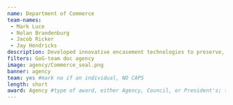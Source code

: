 ```yaml
---
name: Department of Commerce
team-names: 
 - Mark Luce 
 - Nolan Brandenburg 
 - Jacob Ricker 
 - Jay Hendricks
description: Developed innovative encasement technologies to preserve, protect, and provide public access to seven historical documents dating back to before the founding of the United States. Since the re-encasement was completed, over one million people have visited the preserved documents at several public facilities.
filters: GoG-team doc agency
image: agency/Commerce_seal.png
banner: agency
team: yes #mark no if an individual, NO CAPS 
length: short
award: Agency #type of award, either Agency, Council, or President's; this is case sensitive so make sure to match the options listed exactly. This section generates the format of the card
---
```

